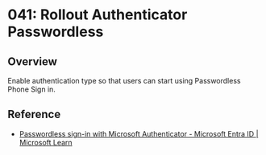 # 041: Rollout Authenticator Passwordless

## Overview

Enable authentication type so that users can start using Passwordless Phone Sign in.

## Reference

* [Passwordless sign-in with Microsoft Authenticator - Microsoft Entra ID | Microsoft Learn](https://learn.microsoft.com/en-us/entra/identity/authentication/howto-authentication-passwordless-phone)
